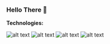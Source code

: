 ### Hello There 👋

<b>Technologies:</b>

![alt text](https://img.shields.io/badge/java-%20-green)
![alt text](https://img.shields.io/badge/maven-%20-green)
![alt text](https://img.shields.io/badge/PostgreSQL-%20-green)
![alt text](https://img.shields.io/badge/Web-%20-green)

